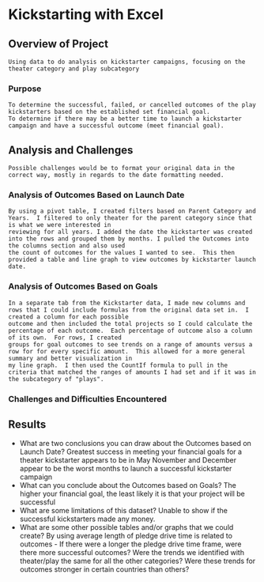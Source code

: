 # Kickstarting with Excel

## Overview of Project
    Using data to do analysis on kickstarter campaigns, focusing on the theater category and play subcategory
### Purpose
    To determine the successful, failed, or cancelled outcomes of the play kickstarters based on the established set financial goal. 
    To determine if there may be a better time to launch a kickstarter campaign and have a successful outcome (meet financial goal).
## Analysis and Challenges
    Possible challenges would be to format your original data in the correct way, mostly in regards to the date formatting needed.  
### Analysis of Outcomes Based on Launch Date
    By using a pivot table, I created filters based on Parent Category and Years.  I filtered to only theater for the parent category since that is what we were interested in 
    reviewing for all years. I added the date the kickstarter was created into the rows and grouped them by months. I pulled the Outcomes into the columns section and also used
    the count of outcomes for the values I wanted to see.  This then provided a table and line graph to view outcomes by kickstarter launch date. 
    
### Analysis of Outcomes Based on Goals
    In a separate tab from the Kickstarter data, I made new columns and rows that I could include formulas from the original data set in.  I created a column for each possible
    outcome and then included the total projects so I could calculate the percentage of each outcome.  Each percentage of outcome also a column of its own.  For rows, I created
    groups for goal outcomes to see trends on a range of amounts versus a row for for every specific amount.  This allowed for a more general summary and better visualization in
    my line graph.  I then used the CountIf formula to pull in the criteria that matched the ranges of amounts I had set and if it was in the subcategory of "plays".  
### Challenges and Difficulties Encountered
  
## Results
    
- What are two conclusions you can draw about the Outcomes based on Launch Date?
    Greatest success in meeting your financial goals for a theater kickstarter appears to be in May
    November and December appear to be the worst months to launch a successful kickstarter campaign
- What can you conclude about the Outcomes based on Goals?
    The higher your financial goal, the least likely it is that your project will be successful
- What are some limitations of this dataset?
    Unable to show if the successful kickstarters made any money.    
- What are some other possible tables and/or graphs that we could create?
    By using average length of pledge drive time is related to outcomes - If there were a longer the pledge drive time frame, were there more successful outcomes? 
    Were the trends we identified with theater/play the same for all the other categories? 
    Were these trends for outcomes stronger in certain countries than others? 
